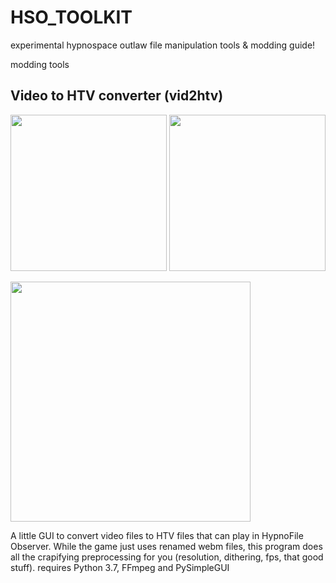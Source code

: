 # HSO_TOOLKIT
experimental hypnospace outlaw file manipulation tools & modding guide!

modding tools

## Video to HTV converter (vid2htv)
<p float="left">
  <img src="https://user-images.githubusercontent.com/29938499/167955686-4617035e-4d14-43b5-b490-007b0d41d16c.png" height="250" />
  <img src="https://user-images.githubusercontent.com/29938499/167956092-ee2457d4-b63e-4dee-8648-bbc45f43eed5.png" height="250" /> 
</p>
<p float="left">
<img src="https://user-images.githubusercontent.com/29938499/167957871-33598a7c-e394-47c0-8fc8-0c17e7ae1047.png" height="384" />
</p>

A little GUI to convert video files to HTV files that can play in HypnoFile Observer. While the game just uses renamed webm files, this program does all the crapifying preprocessing for you (resolution, dithering, fps, that good stuff). requires Python 3.7, FFmpeg and PySimpleGUI
